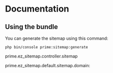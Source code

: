 Documentation
=============

## Using the bundle

You can generate the sitemap using this command:

```
php bin/console prime:sitemap:generate
```



prime.ez_sitemap.controller.sitemap


prime.ez_sitemap.default.sitemap.domain:
